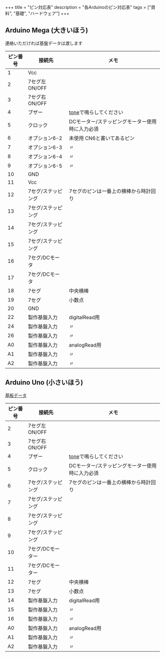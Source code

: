 +++
title = "ピン対応表"
description = "各Arduinoのピン対応表"
tags = ["資料", "基礎", "ハードウェア"]
+++

## Arduino Mega (大きいほう)

連絡いただければ基盤データは渡します

| ピン番号 | 接続先             | メモ                                                                                      |  
| -------- | ------------------ | ----------------------------------------------------------------------------------------- |  
| 1        | Vcc                |                                                                                           |  
| 2        | 7セグ左ON/OFF      |                                                                                           |  
| 3        | 7セグ右ON/OFF      |                                                                                           |  
| 4        | ブザー             | [tone](https://github.com/jinnosukeKato/Monokon/wiki/よく使う関数#tone)で鳴らしてください |  
| 5        | クロック           | DCモーター/ステッピングモーター使用時に入力必須                                           |  
| 6        | オプション6-2      | 未使用 CN6と書いてあるピン                                                                |  
| 7        | オプション6-3      | 〃                                                                                        |  
| 8        | オプション6-4      | 〃                                                                                        |  
| 9        | オプション6-5      | 〃                                                                                        |  
| 10       | GND                |                                                                                           |  
| 11       | Vcc                |                                                                                           |  
| 12       | 7セグ/ステッピング | 7セグのピンは一番上の横棒から時計回り                                                     |  
| 13       | 7セグ/ステッピング |                                                                                           |  
| 14       | 7セグ/ステッピング |                                                                                           |  
| 15       | 7セグ/ステッピング |                                                                                           |  
| 16       | 7セグ/DCモータ     |                                                                                           |  
| 17       | 7セグ/DCモータ     |                                                                                           |  
| 18       | 7セグ              | 中央横棒                                                                                  |  
| 19       | 7セグ              | 小数点                                                                                    |  
| 20       | GND                |                                                                                           |  
| 22       | 製作基盤入力       | digitalRead用                                                                             |  
| 24       | 製作基盤入力       | 〃                                                                                        |  
| 26       | 製作基盤入力       | 〃                                                                                        |  
| A0       | 製作基盤入力       | analogRead用                                                                              |  
| A1       | 製作基盤入力       | 〃                                                                                        |  
| A2       | 製作基盤入力       | 〃                                                                                        |  

## Arduino Uno (小さいほう)

[基板データ](https://github.com/jinnosukeKato/Monokon-Shield-For-Arduino-Uno-R3)

| ピン番号 | 接続先             | メモ                                                                                      |  
| -------- | ------------------ | ----------------------------------------------------------------------------------------- |  
| 2        | 7セグ左ON/OFF      |                                                                                          |  
| 3        | 7セグ右ON/OFF      |                                                                                          |  
| 4        | ブザー             | [tone](https://github.com/jinnosukeKato/Monokon/wiki/よく使う関数#tone)で鳴らしてください |  
| 5        | クロック           | DCモーター/ステッピングモーター使用時に入力必須                                           |  
| 6        | 7セグ/ステッピング | 7セグのピンは一番上の横棒から時計回り                                                     |  
| 7        | 7セグ/ステッピング |                                                                                          |  
| 8        | 7セグ/ステッピング |                                                                                          |  
| 9        | 7セグ/ステッピング |                                                                                          |  
| 10       | 7セグ/DCモーター   |                                                                                          |  
| 11       | 7セグ/DCモーター   |                                                                                          |  
| 12       | 7セグ              | 中央横棒                                                                                  |  
| 13       | 7セグ              | 小数点                                                                                    |  
| 14       | 製作基盤入力       | digitalRead用                                                                             |  
| 15       | 製作基盤入力       | 〃                                                                                        |  
| 16       | 製作基盤入力       | 〃                                                                                        |  
| A0       | 製作基盤入力       | analogRead用                                                                              |  
| A1       | 製作基盤入力       | 〃                                                                                        |  
| A2       | 製作基盤入力       | 〃                                                                                        |  